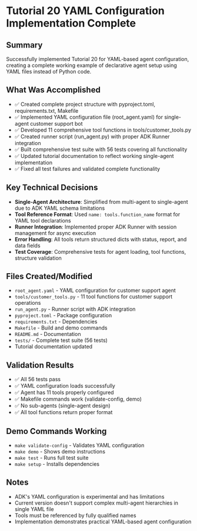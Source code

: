 # Tutorial 20 YAML Configuration Implementation Complete

## Summary
Successfully implemented Tutorial 20 for YAML-based agent configuration, creating a complete working example of declarative agent setup using YAML files instead of Python code.

## What Was Accomplished
- ✅ Created complete project structure with pyproject.toml, requirements.txt, Makefile
- ✅ Implemented YAML configuration file (root_agent.yaml) for single-agent customer support bot
- ✅ Developed 11 comprehensive tool functions in tools/customer_tools.py
- ✅ Created runner script (run_agent.py) with proper ADK Runner integration
- ✅ Built comprehensive test suite with 56 tests covering all functionality
- ✅ Updated tutorial documentation to reflect working single-agent implementation
- ✅ Fixed all test failures and validated complete functionality

## Key Technical Decisions
- **Single-Agent Architecture**: Simplified from multi-agent to single-agent due to ADK YAML schema limitations
- **Tool Reference Format**: Used `name: tools.function_name` format for YAML tool declarations
- **Runner Integration**: Implemented proper ADK Runner with session management for async execution
- **Error Handling**: All tools return structured dicts with status, report, and data fields
- **Test Coverage**: Comprehensive tests for agent loading, tool functions, structure validation

## Files Created/Modified
- `root_agent.yaml` - YAML configuration for customer support agent
- `tools/customer_tools.py` - 11 tool functions for customer support operations
- `run_agent.py` - Runner script with ADK integration
- `pyproject.toml` - Package configuration
- `requirements.txt` - Dependencies
- `Makefile` - Build and demo commands
- `README.md` - Documentation
- `tests/` - Complete test suite (56 tests)
- Tutorial documentation updated

## Validation Results
- ✅ All 56 tests pass
- ✅ YAML configuration loads successfully
- ✅ Agent has 11 tools properly configured
- ✅ Makefile commands work (validate-config, demo)
- ✅ No sub-agents (single-agent design)
- ✅ All tool functions return proper format

## Demo Commands Working
- `make validate-config` - Validates YAML configuration
- `make demo` - Shows demo instructions
- `make test` - Runs full test suite
- `make setup` - Installs dependencies

## Notes
- ADK's YAML configuration is experimental and has limitations
- Current version doesn't support complex multi-agent hierarchies in single YAML file
- Tools must be referenced by fully qualified names
- Implementation demonstrates practical YAML-based agent configuration